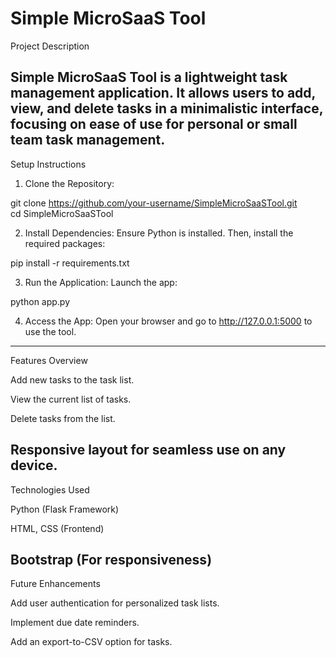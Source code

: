 # Simple MicroSaaS Tool
Project Description

Simple MicroSaaS Tool is a lightweight task management application. It allows users to add, view, and delete tasks in a minimalistic interface, focusing on ease of use for personal or small team task management.
---

Setup Instructions

1. Clone the Repository:

git clone https://github.com/your-username/SimpleMicroSaaSTool.git  
cd SimpleMicroSaaSTool

2. Install Dependencies:
Ensure Python is installed. Then, install the required packages:

pip install -r requirements.txt


3. Run the Application:
Launch the app:

python app.py


4. Access the App:
Open your browser and go to http://127.0.0.1:5000 to use the tool.
---

Features Overview

Add new tasks to the task list.

View the current list of tasks.

Delete tasks from the list.

Responsive layout for seamless use on any device.
---

Technologies Used

Python (Flask Framework)

HTML, CSS (Frontend)

Bootstrap (For responsiveness)
---

Future Enhancements

Add user authentication for personalized task lists.

Implement due date reminders.

Add an export-to-CSV option for tasks.

